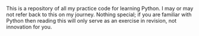 This is a repository of all my practice code for learning Python. I may or may not refer back to this on my journey. Nothing special; if you are familiar with Python then reading this will only serve as an exercise in revision, not innovation for you.
